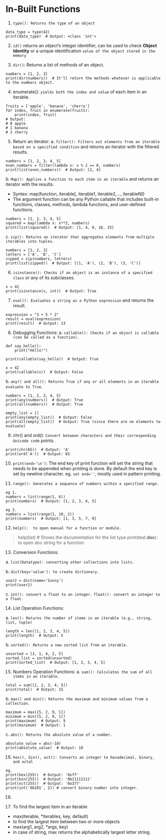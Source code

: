 # In-Built Functions

1. `type(): Returns the type of an object`
```
data_type = type(42)
print(data_type)  # Output: <class 'int'>
```

2. `id()` returns an object’s integer identifier, can be used to check **Object Identity** or a unique identification `value of the object stored in the memory`

3. `dir()`: Returns a list of methods of an object.
```
numbers = [1, 2, 3]
print(dir(numbers))  # It'll return the methods whatever is applicable to the numbers object.
```

4. enumerate(): `yields both the index and value` of each item in an iterable.
```
fruits = ['apple', 'banana', 'cherry']
for index, fruit in enumerate(fruits):
    print(index, fruit)
# Output:
# 0 apple
# 1 banana
# 2 cherry

```

5. Return an iterator:
a. `filter(): Filters out elements from an iterable based on a specified condition` and returns an iterator with the filtered results.
```
numbers = [1, 2, 3, 4, 5]
even_numbers = filter(lambda x: x % 2 == 0, numbers)
print(list(even_numbers))  # Output: [2, 4]
```

b. `Map(): Applies a function to each item in an iterable` and returns an iterator with the results.
- Syntex: map(function, iterable[, iterable1, iterable2,..., iterableN])
- The argument function can be any Python callable that includes built-in functions, classes, methods, lambda functions, and user-defined functions.
```
numbers = [1, 2, 3, 4, 5]
squared = map(lambda x: x**2, numbers)
print(list(squared))  # Output: [1, 4, 9, 16, 25]
```

c. `zip(): Returns an iterator that aggregates elements from multiple iterables into tuples.`
```
numbers = [1, 2, 3]
letters = ['A', 'B', 'C']
zipped = zip(numbers, letters)
print(list(zipped))  # Output: [(1, 'A'), (2, 'B'), (3, 'C')]
```

6. `isinstance(): Checks if an object is an instance of a specified class` or any of its subclasses.
```
x = 42
print(isinstance(x, int))  # Output: True
```

7. `eval(): Evaluates a string as a Python expression` and returns the result.
```
expression = "3 + 5 * 2"
result = eval(expression)
print(result)  # Output: 13
```

8. Debugging Functions:
a. `callable(): Checks if an object is callable (can be called as a function).`
```
def say_hello():
    print("Hello!")

print(callable(say_hello))  # Output: True

x = 42
print(callable(x))  # Output: False
```

b. `any() and all(): Returns True if any or all elements in an iterable evaluate to True`.
```
numbers = [1, 2, 3, 4, 5]
print(any(numbers))  # Output: True
print(all(numbers))  # Output: True

empty_list = []
print(any(empty_list))  # Output: False
print(all(empty_list))  # Output: True (since there are no elements to evaluate)
```

9. chr() and ord(): `Convert between characters and their corresponding Unicode code` points.
```
print(chr(65))  # Output: 'A'
print(ord('A'))  # Output: 65
```

10. `print(end='\n')`: The end key of print function will set the string that needs to be appended when printing is done. By default the end key is set by newline character.
eg. `set end=''`, mostly used in pattern printing.

11. `range(): Generates a sequence of numbers within a specified range.`
```
eg 1.
numbers = list(range(1, 6))
print(numbers)  # Output: [1, 2, 3, 4, 5]

eg 2.
numbers = list(range(1, 10, 2))
print(numbers)  # Output: [1, 3, 5, 7, 9]
```

12. `help():  to open manual for a function or module.`
> help(list)  # Shows the documentation for the list type
> print(test.__doc__): to open doc string for a function.

13. Conversion Functions:

a. `list(Datatype): converting other collections into lists.`

b. `dict(key='value'): to create dictionary.`
```
user2 = dict(name='Sunny')
print(user2)
```

c. `int(): convert a float to an integer.`
   `float(): convert an integer to a float.`


14. List Operation Functions:

a. `len(): Returns the number of items in an iterable (e.g., string, list, tuple)`
```
length = len([1, 2, 3, 4, 5])
print(length)  # Output: 5
```

b. `sorted(): Returns a new sorted list from an iterable.`
```
unsorted = [3, 1, 4, 2, 5]
sorted_list = sorted(unsorted)
print(sorted_list)  # Output: [1, 2, 3, 4, 5]
```

15. Numbers Operation Functions:
a. `sum(): Calculates the sum of all items in an iterable.`
```
total = sum([1, 2, 3, 4, 5])
print(total)  # Output: 15
```

b. `max() and min(): Returns the maximum and minimum values from a collection.`
```
maximum = max([5, 2, 9, 1])
minimum = min([5, 2, 9, 1])
print(maximum)  # Output: 9
print(minimum)  # Output: 1
```

c. `abs(): Returns the absolute value of a number.`
```
absolute_value = abs(-10)
print(absolute_value)  # Output: 10
```


16. `hex(), bin(), oct(): Converts an integer to hexadecimal, binary, and octal`
```
eg.
print(hex(255))  # Output: '0xff'
print(bin(255))  # Output: '0b11111111'
print(oct(255))  # Output: '0o377'
print(int('0b101', 2)) # convert binary number into integer.
```

16. 


17. To find the largest item in an iterable
- max(iterable, *iterables, key, default)
- to find the largest item between two or more objects
- max(arg1, arg2, *args, key)
- in case of string, max returns the alphabetically largest letter string.







